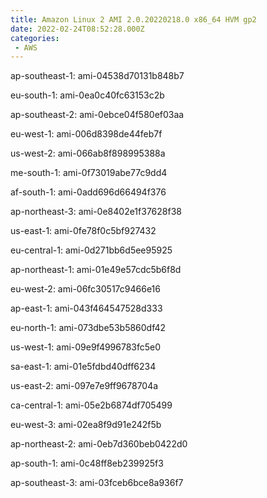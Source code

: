 ```yaml
---
title: Amazon Linux 2 AMI 2.0.20220218.0 x86_64 HVM gp2
date: 2022-02-24T08:52:28.000Z
categories:
 - AWS
---
```


ap-southeast-1: ami-04538d70131b848b7

eu-south-1: ami-0ea0c40fc63153c2b

ap-southeast-2: ami-0ebce04f580ef03aa

eu-west-1: ami-006d8398de44feb7f

us-west-2: ami-066ab8f898995388a

me-south-1: ami-0f73019abe77c9dd4

af-south-1: ami-0add696d66494f376

ap-northeast-3: ami-0e8402e1f37628f38

us-east-1: ami-0fe78f0c5bf927432

eu-central-1: ami-0d271bb6d5ee95925

ap-northeast-1: ami-01e49e57cdc5b6f8d

eu-west-2: ami-06fc30517c9466e16

ap-east-1: ami-043f464547528d333

eu-north-1: ami-073dbe53b5860df42

us-west-1: ami-09e9f4996783fc5e0

sa-east-1: ami-01e5fdbd40dff6234

us-east-2: ami-097e7e9ff9678704a

ca-central-1: ami-05e2b6874df705499

eu-west-3: ami-02ea8f9d91e242f5b

ap-northeast-2: ami-0eb7d360beb0422d0

ap-south-1: ami-0c48ff8eb239925f3

ap-southeast-3: ami-03fceb6bce8a936f7

